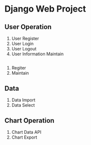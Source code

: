 # Django Web Project

## User Operation
  1. User Register
  2. User Login
  3. User Logout
  4. User Information Maintain

##
  1. Regiter
  2. Maintain

## Data
  1. Data Import
  2. Data Select

## Chart Operation
  1. Chart Data API
  2. Chart Export

